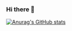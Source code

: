 ### Hi there 👋
[![Anurag's GitHub stats](https://github-readme-stats.vercel.app/api?username=razumeiko)](https://github.com/anuraghazra/github-readme-stats)

<!--
**razumeiko/razumeiko** is a ✨ _special_ ✨ repository because its `README.md` (this file) appears on your GitHub profile.

Here are some ideas to get you started:

- 🔭 I’m currently working on ...
- 🌱 I’m currently learning ...
- 👯 I’m looking to collaborate on ...
- 🤔 I’m looking for help with ...
- 💬 Ask me about ...
- 📫 How to reach me: ...
- 😄 Pronouns: ...
- ⚡ Fun fact: ...
-->
